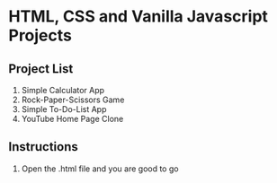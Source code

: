 # HTML, CSS and Vanilla Javascript Projects
## Project List
1. Simple Calculator App
2. Rock-Paper-Scissors Game
3. Simple To-Do-List App
4. YouTube Home Page Clone

## Instructions
1. Open the .html file and you are good to go